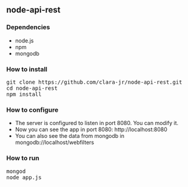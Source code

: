 ## node-api-rest

### Dependencies

- node.js
- npm
- mongodb

### How to install

<pre>
git clone https://github.com/clara-jr/node-api-rest.git
cd node-api-rest
npm install
</pre>

### How to configure

+ The server is configured to listen in port 8080. You can modify it.
+ Now you can see the app in port 8080: http://localhost:8080
+ You can also see the data from mongodb in mongodb://localhost/webfilters

### How to run

<pre>
mongod
node app.js
</pre>
